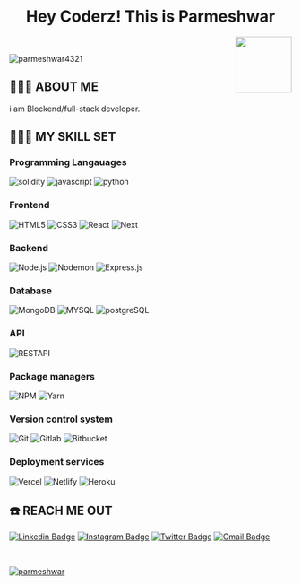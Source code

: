 
<h1 align="center">
<!-- <img src="https://github.com/blackcater/blackcater/raw/master/images/Hi.gif" height="32" /> -->
Hey Coderz!   This is  Parmeshwar
<!-- <img src="https://github.com/blackcater/blackcater/raw/master/images/Hi.gif" height="32" /> -->
</h1>

<img align='right' src="https://media.giphy.com/media/LmNwrBhejkK9EFP504/giphy.gif" width="100">
<br>
<p align="left"> <img src="https://komarev.com/ghpvc/?username=parmeshwar4321&label=Profile%20views&color=0e75b6&style=flat" alt="parmeshwar4321" /> </p>

## 👨🏾‍💻 ABOUT ME

<p>i am Blockend/full-stack developer.</p>

## 👨🏾‍🔧 MY SKILL SET

### Programming Langauages

![solidity](https://img.shields.io/badge/-solidity-ffffff?style=flat&logo=solidity&logoColor=000000)
![javascript](https://img.shields.io/badge/-javascript-ffffff?style=flat&logo=javascript&logoColor=000000)
![python](https://img.shields.io/badge/-python-ffffff?style=flat&logo=python)


### Frontend

![HTML5](https://img.shields.io/badge/-HTML5-ffffff?style=flat&logo=HTML5)
![CSS3](https://img.shields.io/badge/-CSS3-ffffff?style=flat&logo=CSS3&logoColor=1572B6)
![React](https://img.shields.io/badge/-REACT-ffffff?style=flat&logo=React)
![Next](https://img.shields.io/badge/-NEXT-ffffff?style=flat&logo=NEXT)

### Backend

![Node.js](https://img.shields.io/badge/-Node.js-ffffff?style=flat&logo=Node.js&logoColor=339933)
![Nodemon](https://img.shields.io/badge/-Nodemon-ffffff?style=flat&logo=Nodemon&logoColor=76D04B)
![Express.js](https://img.shields.io/badge/-Express.js-ffffff?style=flat&logo=Express.js&logoColor=76D04B)

### Database

![MongoDB](https://img.shields.io/badge/-MongoDB-ffffff?style=flat&logo=MongoDB&logoColor=47A248)
![MYSQL](https://img.shields.io/badge/-MYSQL-ffffff?style=flat&logo=MYSQL&logoColor=336791)
![postgreSQL](https://img.shields.io/badge/-postgreSQL-ffffff?style=flat&logo=postgreSQL&logoColor=336791)

### API

![RESTAPI](https://img.shields.io/badge/-RESTAPI-ffffff?style=flat&logo=RESTAPI&logoColor=336791)

### Package managers

![NPM](https://img.shields.io/badge/-NPM-ffffff?style=flat&logo=NPM&logoColor=CB3837)
![Yarn](https://img.shields.io/badge/-Yarn-ffffff?style=flat&logo=yarn&logoColor=CB3837)



### Version control system

![Git](https://img.shields.io/badge/-Git-ffffff?style=flat&logo=Git&logoColor=F05032)
![Gitlab](https://img.shields.io/badge/-Gitlab-ffffff?style=flat&logo=Gitlab&logoColor=F05032)
![Bitbucket](https://img.shields.io/badge/-Bitbucket-ffffff?style=flat&logo=Bitbucket&logoColor=F05032)


### Deployment services

![Vercel](https://img.shields.io/badge/-Vercel-ffffff?style=flat&logo=Vercel%20AWS&logoColor=FFFFFF)
![Netlify](https://img.shields.io/badge/-Netlify-ffffff?style=flat&logo=Netlify%20AWS&logoColor=FFFFFF)
![Heroku](https://img.shields.io/badge/-Heroku-ffffff?style=flat&logo=Heroku%20AWS&logoColor=FFFFFF)

## ☎️ REACH ME OUT

[![Linkedin Badge](https://img.shields.io/badge/-parmeshwar-blue?style=flat-square&logo=Linkedin&logoColor=white&link=https://www.linkedin.com/in/parmeshwar4321/)](https://www.linkedin.com/in/parmeshwar4321/)
[![Instagram Badge](https://img.shields.io/badge/-parmeshwar-white?style=flat-square&logo=Instagram&logoColor=Pink&link=https://www.instagram.com/_p_a_r_m_y_a_.007/)](https://www.instagram.com/_p_a_r_m_y_a_.007/)
[![Twitter Badge](https://img.shields.io/badge/-parmeshwar-white?style=flat-square&logo=Twitter&logoColor=Blue&link=https://www.twitter.com/parmeshwar4321)](https://www.twitter.com/parmeshwar4321)
[![Gmail Badge](https://img.shields.io/badge/-rathodparmeshwar4321@gmail.com-c14438?style=flat-square&logo=Gmail&logoColor=white&link=mailto:rathodparmeshwar4321@gmail.com)](mailto:rathodparmeshwar4321@gmail.com)

<br />

<p align="left"> <a href="https://github.com/ryo-ma/github-profile-trophy"><img src="https://github-profile-trophy.vercel.app/?username=parmeshwar4321" alt="parmeshwar" /></a> </p>
